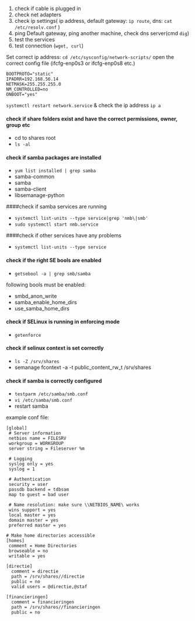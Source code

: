 1. check if cable is plugged in 
2. check net adapters 
3. check ip settings( ip address, default gateway: `ip route`, dns: `cat /etc/resolv.conf` ) 
4. ping Default gateway, ping another machine, check dns server(cmd `dig`) 
5. test the services 
6. test connection (`wget, curl`) 

Set correct ip address: `cd /etc/sysconfig/network-scripts/`
open the correct config file (ifcfg-enp0s3 or ifcfg-enp0s8 etc.) 
```
BOOTPROTO="static" 
IPADRR=192.168.56.14 
NETMASK=255.255.255.0 
NM_CONTROLLED=no 
ONBOOT="yes" 
```
`systemctl restart network.service` & check the ip address `ip a`

#### check if share folders exist and have the correct permissions, owner, group etc
* cd to shares root
* `ls -al`

#### check if samba packages are installed
* `yum list installed | grep samba`
* samba-common
* samba
* samba-client
* libsemanage-python

####check if samba services are running

* `systemctl list-units --type service|grep 'nmb\|smb'`
* `sudo systemctl start nmb.service`

####check if other services have any problems
* `systemctl list-units --type service`

#### check if the right SE bools are enabled
* `getsebool -a | grep smb/samba`

following bools must be enabled:
* smbd_anon_write
* samba_enable_home_dirs
* use_samba_home_dirs

#### check if SELinux is running in enforcing mode

* `getenforce`

#### check if selinux context is set correctly
*  `ls -Z /srv/shares`
*  semanage fcontext -a -t public_content_rw_t /srv/shares

#### check if samba is correctly configured
* `testparm /etc/samba/smb.conf`
* `vi /etc/samba/smb.conf`
* restart samba

example conf file:
```
[global]
 # Server information
 netbios name = FILESRV
 workgroup = WORKGROUP
 server string = Fileserver %m

 # Logging
 syslog only = yes
 syslog = 1

 # Authentication
 security = user
 passdb backend = tdbsam
 map to guest = bad user

 # Name resolution: make sure \\NETBIOS_NAME\ works
 wins support = yes
 local master = yes
 domain master = yes
 preferred master = yes

# Make home directories accessible
[homes]
 comment = Home Directories
 browseable = no
 writable = yes

[directie]
  comment = directie
  path = /srv/shares//directie
  public = no
  valid users = @directie,@staf

[financieringen]
  comment = financieringen
  path = /srv/shares//financieringen
  public = no
```
